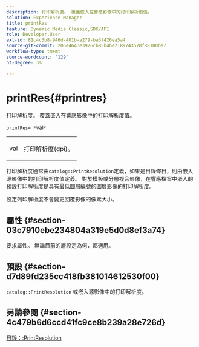 ```yaml
---
description: 打印解析度。 覆蓋嵌入在響應影像中的打印解析度值。
solution: Experience Manager
title: printRes
feature: Dynamic Media Classic,SDK/API
role: Developer,User
exl-id: 81c4c3b8-946d-401b-a279-ba3f426ea5a4
source-git-commit: 206e4643e3926cb85b4be2189743578f88180be7
workflow-type: tm+mt
source-wordcount: '129'
ht-degree: 3%

---
```


# printRes{#printres}

打印解析度。 覆蓋嵌入在響應影像中的打印解析度值。

`printRes= *`val`*`

<table id="simpletable_85C271760AE5466C96115027E6511559"> 
 <tr class="strow"> 
  <td class="stentry"> <p><span class="varname"> val</span> </p> </td> 
  <td class="stentry"> <p>打印解析度(dpi)。 </p></td> 
 </tr> 
</table>

打印解析度通常由`catalog::PrintResolution`定義，如果是目錄條目，則由嵌入源影像中的打印解析度值定義。 對於模板或分層複合影像，在響應檔案中嵌入的預設打印解析度是具有最低圖層編號的圖層影像的打印解析度。

設定列印解析度不會變更回覆影像的像素大小。

## 屬性 {#section-03c7910ebe234804a319e5d0d8ef3a74}

要求屬性。 無論目前的層設定為何，都適用。

## 預設 {#section-d7d89fd235cc418fb381014612530f00}

`catalog::PrintResolution` 或嵌入源影像中的打印解析度。

## 另請參閱 {#section-4c479b6d6ccd41fc9ce8b239a28e726d}

[目錄：:PrintResolution](../../../../../is-api/image-catalog/image-serving-api-ref/c-image-catalog-reference/c-image-svg-data-reference/c-image-data-reference/r-printresolution-cat.md#reference-4ebb2e136995470b84b7c5e10cb8e5f5)
